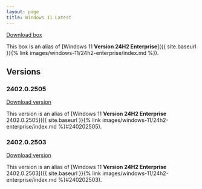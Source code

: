 ```yaml
---
layout: page
title: Windows 11 Latest
---
```


[Download box][Box]

This box is an alias of [Windows 11 **Version 24H2 Enterprise**]({{ site.baseurl }}{% link images/windows-11/24h2-enterprise/index.md %}).

[Box]: https://portal.cloud.hashicorp.com/vagrant/discover/gusztavvargadr/windows-11

## Versions

### 2402.0.2505

[Download version][Version240202505]

This version is an alias of [Windows 11 **Version 24H2 Enterprise** 2402.0.2505]({{ site.baseurl }}{% link images/windows-11/24h2-enterprise/index.md %}#240202505).

[Version240202505]: https://portal.cloud.hashicorp.com/vagrant/discover/gusztavvargadr/windows-11/versions/2402.0.2505

### 2402.0.2503

[Download version][Version240202503]

This version is an alias of [Windows 11 **Version 24H2 Enterprise** 2402.0.2503]({{ site.baseurl }}{% link images/windows-11/24h2-enterprise/index.md %}#240202503).

[Version240202503]: https://portal.cloud.hashicorp.com/vagrant/discover/gusztavvargadr/windows-11/versions/2402.0.2503
